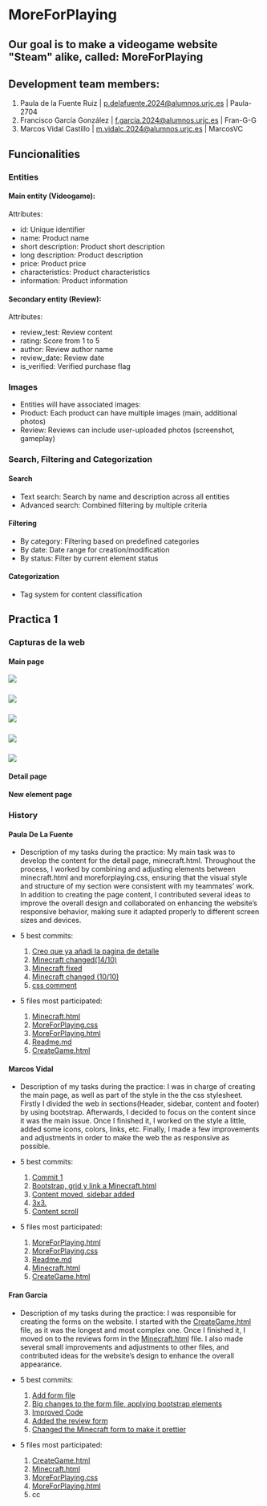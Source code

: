 # MoreForPlaying

## Our goal is to make a videogame website "Steam" alike, called: MoreForPlaying

## Development team members:
1. Paula de la Fuente Ruiz	| p.delafuente.2024@alumnos.urjc.es	| Paula-2704
2. Francisco García González	| f.garcia.2024@alumnos.urjc.es	| Fran-G-G
3. Marcos Vidal Castillo |	m.vidalc.2024@alumnos.urjc.es	| MarcosVC

## Funcionalities

### Entities

#### Main entity (Videogame):
Attributes:

* id: Unique identifier 
* name: Product name
* short description: Product short description 
* long description: Product description 
* price: Product price 
* characteristics: Product characteristics
* information: Product information

#### Secondary entity (Review):
Attributes:

* review_test: Review content 
* rating: Score from 1 to 5 
* author: Review author name 
* review_date: Review date 
* is_verified: Verified purchase flag 

### Images
* Entities will have associated images:
* Product: Each product can have multiple images (main, additional photos)
* Review: Reviews can include user-uploaded photos (screenshot, gameplay)

### Search, Filtering and Categorization

#### Search
* Text search: Search by name and description across all entities
* Advanced search: Combined filtering by multiple criteria

#### Filtering
* By category: Filtering based on predefined categories
* By date: Date range for creation/modification
* By status: Filter by current element status

#### Categorization
* Tag system for content classification



## Practica 1


###

### Capturas de la web
#### Main page
![](Fotos/screenshotmain1.png)
#####
![](Fotos/screenshotmain2.png)
#####
![](Fotos/screenshotmain3.png)
#####
![](Fotos/screenshotmain4.png)
#####
![](Fotos/screenshotmain5.png)

#### Detail page

#### New element page

### History
#### Paula De La Fuente

 * Description of my tasks during the practice:
  My main task was to develop the content for the detail page, minecraft.html. Throughout the process, I worked by combining and adjusting elements between minecraft.html and moreforplaying.css, ensuring that the visual style and structure of my section were consistent with my teammates’ work. In addition to creating the page content, I contributed several ideas to improve the overall design and collaborated on enhancing the website’s responsive behavior, making sure it adapted properly to different screen sizes and devices.

* 5 best commits:
  1. [Creo que ya añadi la pagina de detalle](https://github.com/CodeURJC-FW-2025-26/webapp10/commit/e981ad7bca1e215afbf78c532309d0c754cba419)
  2. [Minecraft changed(14/10)](https://github.com/CodeURJC-FW-2025-26/webapp10/commit/eee58f516925281d5edaf5b97bda5f0a44106795)
  3. [Minecraft fixed ](https://github.com/CodeURJC-FW-2025-26/webapp10/commit/77dd61848b1f1eeba08b4787ff92ee60e83c6b87)
  4. [Minecraft changed (10/10)](https://github.com/CodeURJC-FW-2025-26/webapp10/commit/dd12c3c090f1a64db23d5bee60e344b641b096d3)
  5. [css comment](https://github.com/CodeURJC-FW-2025-26/webapp10/commit/914076644557927efda24015338bfc7e5800d37a) 
 
* 5 files most participated:
  1. [Minecraft.html](./Minecraft.html)
  2. [MoreForPlaying.css](./MoreForPlaying.css)
  3. [MoreForPlaying.html](./MoreForPlaying.html)
  4. [Readme.md](#moreforplaying)
  5. [CreateGame.html](./CreateGame.html)

#### Marcos Vidal 

* Description of my tasks during the practice:
  I was in charge of creating the main page, as well as part of the style in the the css stylesheet. Firstly I divided the web in sections(Header, sidebar, content and footer) by using bootstrap. Afterwards, I decided to focus on the content since it was the main issue. Once I finished it, I worked on the style a little, added some icons, colors, links, etc. Finally, I made a few improvements and adjustments in order to make the web the as responsive as possible.

* 5 best commits:
  1. [Commit 1](https://github.com/CodeURJC-FW-2025-26/webapp10/commit/c9da3b85f3322780f93b354e1c0b37ecac64ed9e)
  2. [Bootstrap, grid y link a Minecraft.html](https://github.com/CodeURJC-FW-2025-26/webapp10/commit/59b432545af2740e513ea51fb94fffae1234cb16)
  3. [Content moved, sidebar added](https://github.com/CodeURJC-FW-2025-26/webapp10/commit/c153ed8527f00d5306f99c8d965434c98b61c19b)
  4. [3x3.](https://github.com/CodeURJC-FW-2025-26/webapp10/commit/5c18b143a48fedd9dbb9bb70f65ad3599d25bec0)
  5. [Content scroll](https://github.com/CodeURJC-FW-2025-26/webapp10/commit/7d4c91615e7f7b91ca4fe7feb3190e37a5878c26)
  
* 5 files most participated:
  1. [MoreForPlaying.html](./MoreForPlaying.html)
  2. [MoreForPlaying.css](./MoreForPlaying.css)
  3. [Readme.md](#moreforplaying)
  4. [Minecraft.html](./Minecraft.html)
  5. [CreateGame.html](./CreateGame.html)

#### Fran García
* Description of my tasks during the practice:
  I was responsible for creating the forms on the website. I started with the [CreateGame.html](./CreateGame.html) file, as it was the longest and most complex one. Once I finished it, I moved on to the reviews form in the [Minecraft.html](./Minecraft.html) file. I also made several small improvements and adjustments to other files, and contributed ideas for the website’s design to enhance the overall appearance.

* 5 best commits:
  1. [Add form file](https://github.com/CodeURJC-FW-2025-26/webapp10/commit/259a680dd422c788c3bb64688aaa05487387b1eb)
  2. [Big changes to the form file, applying bootstrap elements](https://github.com/CodeURJC-FW-2025-26/webapp10/commit/ebee7948065fe0907576df693345e7074882c5ad)
  3. [Improved Code](https://github.com/CodeURJC-FW-2025-26/webapp10/commit/27793e321a66c19c55dacec6728e89a99d394daa)
  4. [Added the review form](https://github.com/CodeURJC-FW-2025-26/webapp10/commit/bba2d6710eac8781a34f9ba9ece516df571f662f)
  5. [Changed the Minecraft form to make it prettier](https://github.com/CodeURJC-FW-2025-26/webapp10/commit/2dd0d319cb70b99070de850c2e3350ff56542274) 
  
* 5 files most participated:
  1. [CreateGame.html](./CreateGame.html)
  2. [Minecraft.html](./Minecraft.html)
  3. [MoreForPlaying.css](./MoreForPlaying.css)
  4. [MoreForPlaying.html](./MoreForPlaying.html)
  5. cc
  
